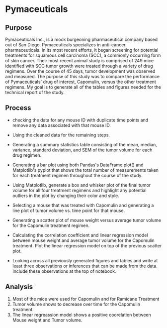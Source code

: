 # Pymaceuticals

## Purpose 
Pymaceuticals Inc., is a mock burgeoning pharmaceutical company based out of San Diego. Pymaceuticals specializes in anti-cancer pharmaceuticals. In its most recent efforts, it began screening for potential treatments for squamous cell carcinoma (SCC), a commonly occurring form of skin cancer.
Their most recent animal study is comprised of 249 mice identified with SCC tumor growth were treated through a variety of drug regimens. Over the course of 45 days, tumor development was observed and measured. The purpose of this study was to compare the performance of Pymaceuticals' drug of interest, Capomulin, versus the other treatment regimens. My goal is to generate all of the tables and figures needed for the technical report of the study. 

## Process 
* checking the data for any mouse ID with duplicate time points and remove any data associated with that mouse ID.


* Using the cleaned data for the remaining steps.


* Generating a summary statistics table consisting of the mean, median, variance, standard deviation, and SEM of the tumor volume for each drug regimen.


* Generating a bar plot using both Pandas's DataFrame.plot() and Matplotlib's pyplot that shows the total number of measurements taken for each treatment regimen throughout the course of the study.

* Using Matplotlib, generate a box and whisker plot of the final tumor volume for all four treatment regimens and highlight any potential outliers in the plot by changing their color and style.


* Selecting a mouse that was treated with Capomulin and generating a line plot of tumor volume vs. time point for that mouse.


* Generating a scatter plot of mouse weight versus average tumor volume for the Capomulin treatment regimen.


* Calculating the correlation coefficient and linear regression model between mouse weight and average tumor volume for the Capomulin treatment. Plot the linear regression model on top of the previous scatter plot.


* Looking across all previously generated figures and tables and write at least three observations or inferences that can be made from the data. Include these observations at the top of notebook.

## Analysis
1. Most of the mice were used for Capomulin and for Ramicane Treatment
2. Tumor volume shows to decrease over time for the Capomulin treatment.
3. The linear regreassion model shows a positive coorelation between Mouse weight and Tumor volume.



